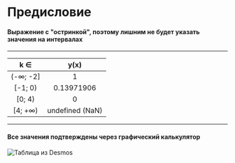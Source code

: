 ﻿# Предисловие
#### Выражение с "остринкой", поэтому лишним не будет указать значения на интервалах

---

|    k ∈    |      y(x)       |
|:---------:|:---------------:|
| (-∞; -2]  |        1        |
|  [-1; 0)  |   0.13971906    |
|  [0; 4)   |        0        |
|  [4; +∞)  | undefined (NaN) |

---

#### Все значения подтверждены через графический калькулятор
![Таблица из Desmos](/smoothbronx/lab3/blob/master/LoopWithParameters/mdfiles/img.png?raw=true)